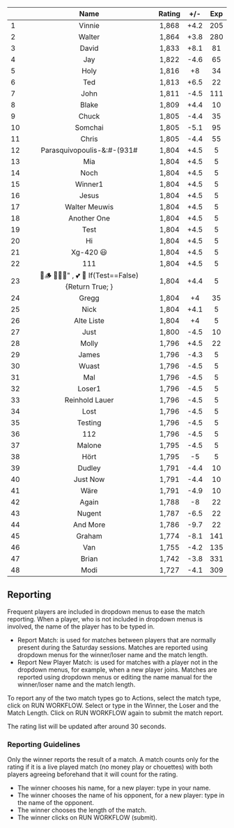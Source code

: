 | |Name|Rating|+/-|Exp|
|-|:--:|:----:|:-:|:-:|
|1|Vinnie|1,868|+4.2|205|
|2|Walter|1,864|+3.8|280|
|3|David|1,833|+8.1|81|
|4|Jay|1,822|-4.6|65|
|5|Holy|1,816|+8|34|
|6|Ted|1,813|+6.5|22|
|7|John|1,811|-4.5|111|
|8|Blake|1,809|+4.4|10|
|9|Chuck|1,805|-4.4|35|
|10|Somchai|1,805|-5.1|95|
|11|Chris|1,805|-4.4|55|
|12|Parasquivopoulis-&:#-(931#|1,804|+4.5|5|
|13|Mia|1,804|+4.5|5|
|14|Noch|1,804|+4.5|5|
|15|Winner1|1,804|+4.5|5|
|16|Jesus|1,804|+4.5|5|
|17|Walter Meuwis|1,804|+4.5|5|
|18|Another One|1,804|+4.5|5|
|19|Test|1,804|+4.5|5|
|20|Hi|1,804|+4.5|5|
|21|Xg-420 😃|1,804|+4.5|5|
|22|111|1,804|+4.5|5|
|23|🍺🪵 🙉🙈🙊" , 💕 🦓 If(Test==False) {Return True; }|1,804|+4.4|5|
|24|Gregg|1,804|+4|35|
|25|Nick|1,804|+4.1|5|
|26|Alte Liste|1,804|+4|5|
|27|Just|1,800|-4.5|10|
|28|Molly|1,796|+4.5|22|
|29|James|1,796|-4.3|5|
|30|Wuast|1,796|-4.5|5|
|31|Mal|1,796|-4.5|5|
|32|Loser1|1,796|-4.5|5|
|33|Reinhold Lauer|1,796|-4.5|5|
|34|Lost|1,796|-4.5|5|
|35|Testing|1,796|-4.5|5|
|36|112|1,796|-4.5|5|
|37|Malone|1,795|-4.5|5|
|38|Hört|1,795|-5|5|
|39|Dudley|1,791|-4.4|10|
|40|Just Now|1,791|-4.4|10|
|41|Wäre|1,791|-4.9|10|
|42|Again|1,788|-8|22|
|43|Nugent|1,787|-6.5|22|
|44|And More|1,786|-9.7|22|
|45|Graham|1,774|-8.1|141|
|46|Van|1,755|-4.2|135|
|47|Brian|1,742|-3.8|331|
|48|Modi|1,727|-4.1|309|

 

## Reporting

Frequent players are included in dropdown menus to ease the match reporting.
When a player, who is not included in dropdown menus is involved, the name of the player has to be typed in.

- Report Match:  is used for matches between players that are normally present during the Saturday sessions.
Matches are reported using dropdown menus for the winner/loser name and the match length.
- Report New Player Match:  is used for matches with a player not in the dropdown menus, for example, when a new player joins.
Matches are reported using dropdown menus or editing the name manual for the winner/loser name and the match length.

To report any of the two match types go to Actions, select the match type, click on RUN WORKFLOW.
Select or type in the Winner, the Loser and the Match Length.
Click on RUN WORKFLOW again to submit the match report.

The rating list will be updated after around 30 seconds.

### Reporting Guidelines

Only the winner reports the result of a match.
A match counts only for the rating if it is a live played match (no money play or chouettes)
with both players agreeing beforehand that it will count for the rating.

- The winner chooses his name, for a new player: type in your name.
- The winner chooses the name of his opponent, for a new player: type in the name of the opponent.
- The winner chooses the length of the match.
- The winner clicks on RUN WORKFLOW (submit).
